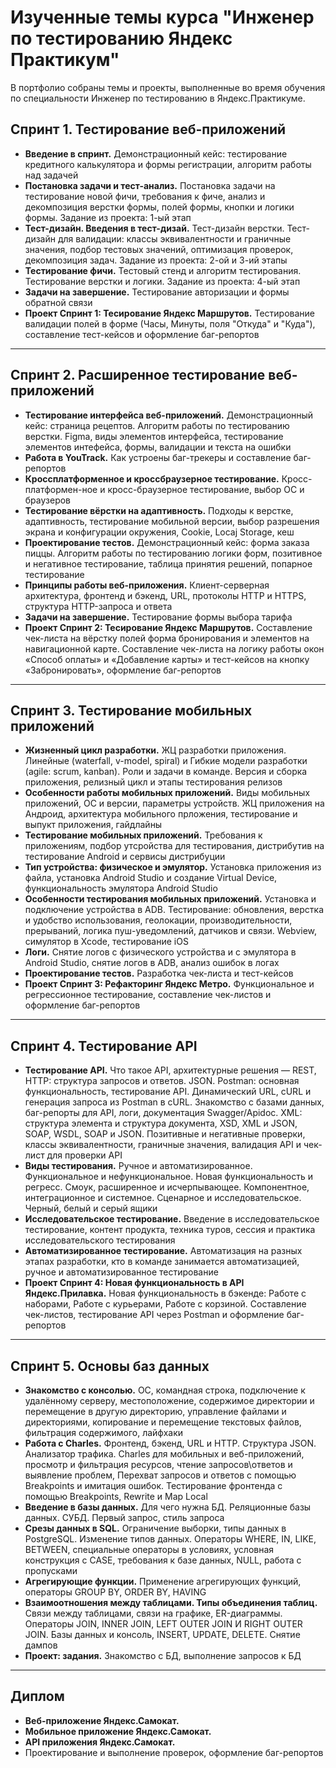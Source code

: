 # Изученные темы курса "Инженер по тестированию Яндекс Практикум"
В портфолио собраны темы и проекты, выполненные во время обучения по специальности Инженер по тестированию в Яндекс.Практикуме.

## Спринт 1. Тестирование веб-приложений ##
- **Введение в спринт.** Демонстрационный кейс: тестирование кредитного калькулятора и формы регистрации, алгоритм работы над задачей
- **Постановка задачи и тест-анализ.** Постановка задачи на тестирование новой фичи, требования к фиче, анализ и декомпозиция верстки формы, полей формы, кнопки и логики формы. Задание из проекта: 1-ый этап
- **Тест-дизайн. Введения в тест-дизай.** Тест-дизайн верстки. Тест-дизайн для валидации: классы эквивалентности и граничные значения, подбор тестовых значений, оптимизация проверок, декомпозиция задач. Задание из проекта: 2-ой и 3-ий этапы
- **Тестирование фичи.** Тестовый стенд и алгоритм тестирования. Тестирование верстки и логики. Задание из проекта: 4-ый этап
- **Задачи на завершение.** Тестирование авторизации и формы обратной связи
- **Проект Спринт 1: Тесирование Яндекс Маршрутов.** Тестирование валидации полей в форме (Часы, Минуты, поля "Откуда" и "Куда"), составление тест-кейсов и оформление баг-репортов
---------
## Спринт 2. Расширенное тестирование веб-приложений ##
- **Тестирование интерфейса веб-приложений.** Демонстрационный кейс: страница рецептов. Алгоритм работы по тестированию верстки. Figma, виды элементов интерфейса, тестирование элементов интефейса, формы, валидации и текста на ошибки
- **Работа в YouTrack.** Как устроены баг-трекеры и составление баг-репортов
- **Кроссплатформенное и кроссбраузерное тестирование.** Кросс-платформен-ное и кросс-браузерное тестирование, выбор ОС и браузеров
- **Тестирование вёрстки на адаптивность.** Подходы к верстке, адаптивность, тестирование мобильной версии, выбор разрешения экрана и конфигурации окружения, Cookie, Locaj Storage, кеш
- **Проектирование тестов.** Демонстрационный кейс: форма заказа пиццы. Алгоритм работы по тестированию логики форм, позитивное и негативное тестирование, таблица принятия решений, попарное тестирование
- **Принципы работы веб-приложения.** Клиент-серверная архитектура, фронтенд и бэкенд, URL, протоколы HTTP и HTTPS, структура HTTP-запроса и ответа
- **Задачи на завершение.** Тестирование формы выбора тарифа
- **Проект Спринт 2: Тесирование Яндекс Маршрутов.** Составление чек-листа на вёрстку полей форма бронирования и элементов на навигационной карте. Составление чек-листа на логику работы окон «Способ оплаты» и «Добавление карты» и тест-кейсов на кнопку «Забронировать», оформление баг-репортов
---------
## Спринт 3. Тестирование мобильных приложений ##
- **Жизненный цикл разработки.** ЖЦ разработки приложения. Линейные (waterfall, v-model, spiral) и Гибкие модели разработки (agile: scrum, kanban). Роли и задачи в команде. Версия и сборка приложения, релизный цикл и этапы тестирования релизов
- **Особенности работы мобильных приложений.** Виды мобильных приложений, ОС и версии, параметры устройств. ЖЦ приложения на Андроид, архитектура мобильного прложения, тестирование и выпукт приложения, гайдлайны
- **Тестирование мобильных приложений.** Требования к приложениям, подбор утсройства для тестирования, дистрибутив на тестирование Android и сервисы дистрибуции
- **Тип устройства: физическое и эмулятор.** Установка приложения из файла, установка Android Studio и создание Virtual Device, функциональность эмулятора Android Studio
- **Особенности тестирования мобильных приложений.** Установка и подключение устройства в ADB. Тестирование: обновления, верстка и удобство использования, геолокации, производительности, прерываний, логика пуш-уведомлений, датчиков и связи. Webview, симулятор в Xcode, тестирование iOS
- **Логи.** Снятие логов с физического устройства и с эмулятора в Android Studio, снятие логов в ADB, анализ ошибок в логах
- **Проектирование тестов.** Разработка чек-листа и тест-кейсов
- **Проект Спринт 3: Рефакторинг Яндекс Метро.** Функциональное и регрессионное тестирование, составление чек-листов и оформление баг-репортов
---------
## Спринт 4. Тестирование API ##
- **Тестирование API.** Что такое API, архитектурные решения — REST, HTTP: структура запросов и ответов. JSON. Postman: основная функциональность, тестирование API. Динамический URL, cURL и генерация запроса из Postman в cURL. Знакомство с базами данных, баг-репорты для API, логи, документация Swagger/Apidoc. XML: структура элемента и структура документа, XSD, XML и JSON, SOAP, WSDL, SOAP и JSON. Позитивные и негативные проверки, классы эквивалентности, граничные значения, валидация API и чек-лист для проверки API
- **Виды тестирования.** Ручное и автоматизированное. Функциональное и нефункциональное. Новая функциональность и регресс. Смоук, расширенное и исчерпывающее. Компонентное, интеграционное и системное. Сценарное и исследовательское. Черный, белый и серый ящики
- **Исследовательское тестирование.** Введение в исследовательское тестирование, контент продукта, техника туров, сессия и практика исследовательского тестирования
- **Автоматизированное тестирование.** Автоматизация на разных этапах разработки, кто в команде занимается автоматизацией, ручное и автоматизированное тестирование
- **Проект Спринт 4: Новая функциональность в API Яндекс.Прилавка.** Новая функциональность в бэкенде: Работе с наборами, Работе с курьерами, Работе с корзиной. Составление чек-листов, тестирование API через Postman и оформление баг-репортов
---------
## Спринт 5. Основы баз данных ##
- **Знакомство с консолью.** ОС, командная строка, подключение к удалённому серверу, местоположение, содержимое директории и перемещение в другую директорию, управление файлами и директориями, копирование и перемещение текстовых файлов, фильтрация содержимого, лайфхаки
- **Работа с Charles.** Фронтенд, бэкенд, URL и HTTP. Структура JSON. Анализатор трафика. Charles для мобильных и веб-приложений, просмотр и фильтрация ресурсов, чтение запросов\ответов и выявление проблем, Перехват запросов и ответов с помощью Breakpoints и имитация ошибок. Тестирование фронтенда с помощью Breakpoints, Rewrite и Map Local
- **Введение в базы данных.** Для чего нужна БД. Реляционные базы данных. СУБД. Первый запрос, стиль запроса
- **Срезы данных в SQL.** Ограничение выборки, типы данных в PostgreSQL. Изменение типов данных. Операторы WHERE, IN, LIKE, BETWEEN, специальные операторы в условиях, условная конструкция с CASE, требования к базе данных, NULL, работа с пропусками 
- **Агрегирующие функции.** Применение агрегирующих функций, операторы GROUP BY, ORDER BY, HAVING
- **Взаимоотношения между таблицами. Типы объединения таблиц.** Связи между таблицами, связи на графике, ER-диаграммы. Операторы JOIN, INNER JOIN, LEFT OUTER JOIN И RIGHT OUTER JOIN. Базы данных и консоль, INSERT, UPDATE, DELETE. Снятие дампов
- **Проект: задания.** Знакомство с БД, выполнение запросов к БД
---------
## Диплом ##
- **Веб-приложение Яндекс.Самокат.** 
- **Мобильное приложение Яндекс.Самокат.** 
- **API приложения Яндекс.Самокат.** 
- Проектирование и выполнение проверок, оформление баг-репортов 
